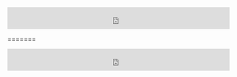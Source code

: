 <!-- Player Rádio Roxy tocando Inicio -->
<iframe src="http://radio.rederoxy.com/player/p1-roxo.php" scrolling="no" frameborder="0" width="100%" height="50px" name="RadioRoxy" id="RadioRoxy"></iframe>
<!-- Player Rádio Roxy tocando Fim -->

=======

<!-- Player Rádio Roxy parado Inicio -->
<iframe src="http://radio.rederoxy.com/player/p1-roxo2.php" scrolling="no" frameborder="0" width="100%" height="50px" name="RadioRoxy" id="RadioRoxy"></iframe>
<!-- Player Rádio Roxy parado Fim -->
